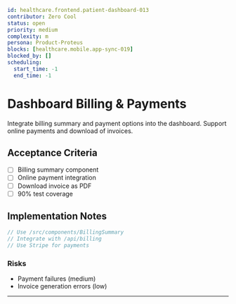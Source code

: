 ```yaml
id: healthcare.frontend.patient-dashboard-013
contributor: Zero Cool
status: open
priority: medium
complexity: m
persona: Product-Proteus
blocks: [healthcare.mobile.app-sync-019]
blocked_by: []
scheduling:
  start_time: -1
  end_time: -1
```

# Dashboard Billing & Payments

Integrate billing summary and payment options into the dashboard. Support online payments and download of invoices.


## Acceptance Criteria
- [ ] Billing summary component
- [ ] Online payment integration
- [ ] Download invoice as PDF
- [ ] 90% test coverage

## Implementation Notes

```typescript
// Use /src/components/BillingSummary
// Integrate with /api/billing
// Use Stripe for payments
```

### Risks

- Payment failures (medium)
- Invoice generation errors (low)

---

[Product-Proteus]: ./personas/product-proteus.md
[healthcare.mobile.app-sync-019]: ./tickets/healthcare.mobile.app-sync-019.md
